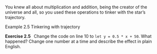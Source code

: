 <p class="main-text small-text">
    You knew all about multiplication and addition, being the creator of the universe and all, so you used these operations to tinker with the star’s trajectory.
</p>
<p class="main-text small-text">Example 2.5 Tinkering with trajectory</p>
<script type="text/p5" data-autoplay src="/sketches/chapter-2/trajectory-tinkering.js"></script>
<p class="main-text small-text">
    <strong>Exercise 2.5 &nbsp;</strong> Change the code on line 10 to <code>let y = 0.5 * x + 50</code>. What happened? Change one number at a time and describe the effect in plain English.
</p>